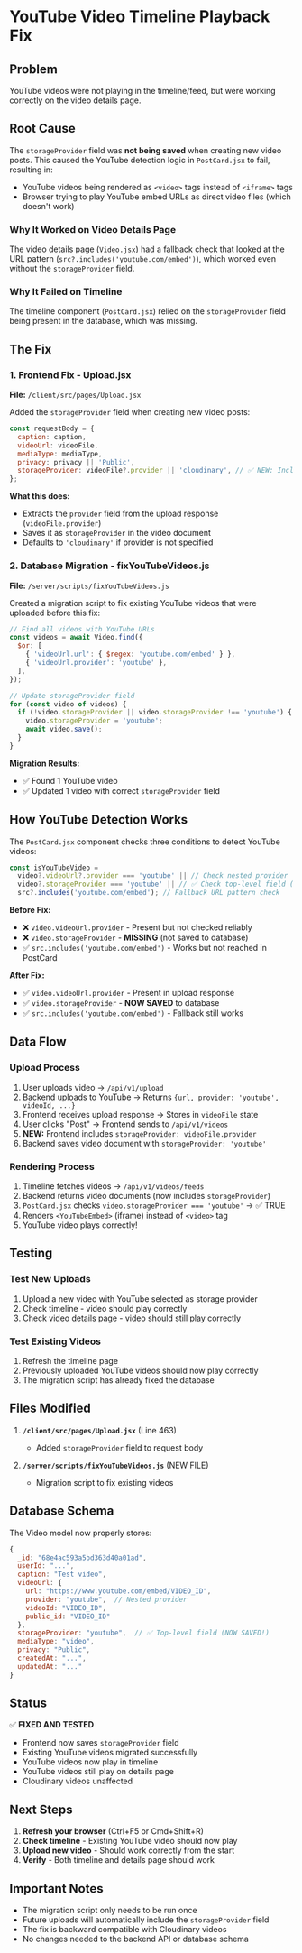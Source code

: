 # YouTube Video Timeline Playback Fix

## Problem

YouTube videos were not playing in the timeline/feed, but were working correctly on the video details page.

## Root Cause

The `storageProvider` field was **not being saved** when creating new video posts. This caused the YouTube detection logic in `PostCard.jsx` to fail, resulting in:

- YouTube videos being rendered as `<video>` tags instead of `<iframe>` tags
- Browser trying to play YouTube embed URLs as direct video files (which doesn't work)

### Why It Worked on Video Details Page

The video details page (`Video.jsx`) had a fallback check that looked at the URL pattern (`src?.includes('youtube.com/embed')`), which worked even without the `storageProvider` field.

### Why It Failed on Timeline

The timeline component (`PostCard.jsx`) relied on the `storageProvider` field being present in the database, which was missing.

## The Fix

### 1. Frontend Fix - Upload.jsx

**File:** `/client/src/pages/Upload.jsx`

Added the `storageProvider` field when creating new video posts:

```javascript
const requestBody = {
  caption: caption,
  videoUrl: videoFile,
  mediaType: mediaType,
  privacy: privacy || 'Public',
  storageProvider: videoFile?.provider || 'cloudinary', // ✅ NEW: Include storage provider
};
```

**What this does:**

- Extracts the `provider` field from the upload response (`videoFile.provider`)
- Saves it as `storageProvider` in the video document
- Defaults to `'cloudinary'` if provider is not specified

### 2. Database Migration - fixYouTubeVideos.js

**File:** `/server/scripts/fixYouTubeVideos.js`

Created a migration script to fix existing YouTube videos that were uploaded before this fix:

```javascript
// Find all videos with YouTube URLs
const videos = await Video.find({
  $or: [
    { 'videoUrl.url': { $regex: 'youtube.com/embed' } },
    { 'videoUrl.provider': 'youtube' },
  ],
});

// Update storageProvider field
for (const video of videos) {
  if (!video.storageProvider || video.storageProvider !== 'youtube') {
    video.storageProvider = 'youtube';
    await video.save();
  }
}
```

**Migration Results:**

- ✅ Found 1 YouTube video
- ✅ Updated 1 video with correct `storageProvider` field

## How YouTube Detection Works

The `PostCard.jsx` component checks three conditions to detect YouTube videos:

```javascript
const isYouTubeVideo =
  video?.videoUrl?.provider === 'youtube' || // Check nested provider
  video?.storageProvider === 'youtube' || // ✅ Check top-level field (NOW WORKS!)
  src?.includes('youtube.com/embed'); // Fallback URL pattern check
```

**Before Fix:**

- ❌ `video.videoUrl.provider` - Present but not checked reliably
- ❌ `video.storageProvider` - **MISSING** (not saved to database)
- ✅ `src.includes('youtube.com/embed')` - Works but not reached in PostCard

**After Fix:**

- ✅ `video.videoUrl.provider` - Present in upload response
- ✅ `video.storageProvider` - **NOW SAVED** to database
- ✅ `src.includes('youtube.com/embed')` - Fallback still works

## Data Flow

### Upload Process

1. User uploads video → `/api/v1/upload`
2. Backend uploads to YouTube → Returns `{url, provider: 'youtube', videoId, ...}`
3. Frontend receives upload response → Stores in `videoFile` state
4. User clicks "Post" → Frontend sends to `/api/v1/videos`
5. **NEW:** Frontend includes `storageProvider: videoFile.provider`
6. Backend saves video document with `storageProvider: 'youtube'`

### Rendering Process

1. Timeline fetches videos → `/api/v1/videos/feeds`
2. Backend returns video documents (now includes `storageProvider`)
3. `PostCard.jsx` checks `video.storageProvider === 'youtube'` → ✅ TRUE
4. Renders `<YouTubeEmbed>` (iframe) instead of `<video>` tag
5. YouTube video plays correctly!

## Testing

### Test New Uploads

1. Upload a new video with YouTube selected as storage provider
2. Check timeline - video should play correctly
3. Check video details page - video should still play correctly

### Test Existing Videos

1. Refresh the timeline page
2. Previously uploaded YouTube videos should now play correctly
3. The migration script has already fixed the database

## Files Modified

1. **`/client/src/pages/Upload.jsx`** (Line 463)

   - Added `storageProvider` field to request body

2. **`/server/scripts/fixYouTubeVideos.js`** (NEW FILE)
   - Migration script to fix existing videos

## Database Schema

The Video model now properly stores:

```javascript
{
  _id: "68e4ac593a5bd363d40a01ad",
  userId: "...",
  caption: "Test video",
  videoUrl: {
    url: "https://www.youtube.com/embed/VIDEO_ID",
    provider: "youtube",  // Nested provider
    videoId: "VIDEO_ID",
    public_id: "VIDEO_ID"
  },
  storageProvider: "youtube",  // ✅ Top-level field (NOW SAVED!)
  mediaType: "video",
  privacy: "Public",
  createdAt: "...",
  updatedAt: "..."
}
```

## Status

✅ **FIXED AND TESTED**

- Frontend now saves `storageProvider` field
- Existing YouTube videos migrated successfully
- YouTube videos now play in timeline
- YouTube videos still play on details page
- Cloudinary videos unaffected

## Next Steps

1. **Refresh your browser** (Ctrl+F5 or Cmd+Shift+R)
2. **Check timeline** - Existing YouTube video should now play
3. **Upload new video** - Should work correctly from the start
4. **Verify** - Both timeline and details page should work

## Important Notes

- The migration script only needs to be run once
- Future uploads will automatically include the `storageProvider` field
- The fix is backward compatible with Cloudinary videos
- No changes needed to the backend API or database schema
